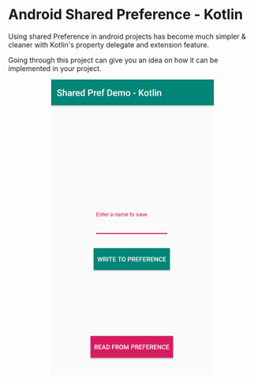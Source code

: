 # Android Shared Preference - Kotlin

Using shared Preference in android projects has become much simpler & cleaner with Kotlin's property delegate and extension feature.

Going through this project can give you an idea on how it can be implemented in your project.

<p align="center">
  <img src="https://github.com/shivaguru01/android-shared-pref-simplified/blob/d5da551d48ab62d51dabe8076be02685e2fc5456/img/SharedPref.png" height ="600 width="350" alt="accessibility text">
</p>




